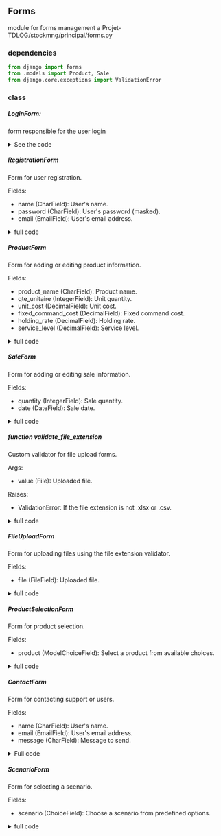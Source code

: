 ## Forms
module for forms management a Projet-TDLOG/stockmng/principal/forms.py

### dependencies
```python
from django import forms
from .models import Product, Sale
from django.core.exceptions import ValidationError
```
### class
##### LoginForm:
  form responsible for the user login
  <details>
    <summary>See the code</summary>
  Form for user login.
    
  Fields:
  - username (CharField): User's username.
  - password (CharField): User's password (masked).

    ```python
    class LoginForm(forms.Form):
        username = forms.CharField(label="Username")
        password = forms.CharField(widget=forms.PasswordInput, label="Password")
    ```
  </details>
  
##### RegistrationForm
  Form for user registration.

  Fields:
  - name (CharField): User's name.
  - password (CharField): User's password (masked).
  - email (EmailField): User's email address.

<details>
  <summary>
    full code
  </summary>
  
  ```python
  <!-- -->
  class RegistrationForm(forms.Form):
      name = forms.CharField()
      password = forms.CharField(widget=forms.PasswordInput)
      email = forms.EmailField()
  ```
</details>

##### ProductForm
Form for adding or editing product information.

Fields:
- product_name (CharField): Product name.
- qte_unitaire (IntegerField): Unit quantity.
- unit_cost (DecimalField): Unit cost.
- fixed_command_cost (DecimalField): Fixed command cost.
- holding_rate (DecimalField): Holding rate.
- service_level (DecimalField): Service level.
  
<details>
  <summary>
    full code
  </summary>
  
  ```python
    class ProductForm(forms.ModelForm):
        product_name = forms.CharField(label="Product Name")
        qte_unitaire = forms.IntegerField(label="Unit Quantity")
        unit_cost = forms.DecimalField(label="Unit Cost")
        fixed_command_cost = forms.DecimalField(label="Fixed Command Cost")
        holding_rate = forms.DecimalField(label="Holding Rate")
        service_level = forms.DecimalField(label="Service Level")
        class Meta:
            model = Product
            fields = [
                "product_name",
                "qte_unitaire",
                "unit_cost",
                "fixed_command_cost",
                "holding_rate",
                "service_level",
            ]
  ```
</details>

##### SaleForm
  Form for adding or editing sale information.

  Fields:
  - quantity (IntegerField): Sale quantity.
  - date (DateField): Sale date.
<details>
  <summary>
    full code
  </summary>

  ```python
class SaleForm(forms.ModelForm):
    quantity = forms.IntegerField(label="Quantity")
    date = forms.DateField(
        label="Sale Date", widget=forms.DateInput(attrs={"type": "date"})
    )

    class Meta:
        model = Sale
        fields = ["ref", "quantity", "date"]

    def __init__(self, *args, **kwargs):
        user = kwargs.pop("user", None)
        super(SaleForm, self).__init__(*args, **kwargs)
        if user:
            self.fields["ref"].queryset = Product.objects.filter(user=user)
```
</details>

##### function validate_file_extension
Custom validator for file upload forms.

Args:
- value (File): Uploaded file.

Raises:
- ValidationError: If the file extension is not .xlsx or .csv.
<details>
  <summary>
    full code
  </summary>

```python
def validate_file_extension(value):
    if not value.name.endswith(".xlsx") and not value.name.endswith(".csv"):
        raise ValidationError("Only .xlsx and .csv files are allowed.")
```
</details>

##### FileUploadForm
Form for uploading files using the file extension validator.

Fields:
- file (FileField): Uploaded file.
<details>
  <summary>
    full code
  </summary>

  ```python
class FileUploadForm(forms.Form):
    file = forms.FileField(validators=[validate_file_extension])
```

</details>

##### ProductSelectionForm
Form for product selection.

Fields:
- product (ModelChoiceField): Select a product from available choices.
<details>
  <summary>
    full code
  </summary>

  ```python
class ProductSelectionForm(forms.Form):
    product = forms.ModelChoiceField(
        queryset=Product.objects.all(),
        to_field_name="product_name"
        )
```
</details>

##### ContactForm
Form for contacting support or users.

Fields:
- name (CharField): User's name.
- email (EmailField): User's email address.
- message (CharField): Message to send.
<details>
  <summary>Full code</summary>

  ```python
class ContactForm(forms.Form):
    name = forms.CharField(max_length=100)
    email = forms.EmailField()
    message = forms.CharField(widget=forms.Textarea)
```
</details>

##### ScenarioForm
Form for selecting a scenario.

Fields:
- scenario (ChoiceField): Choose a scenario from predefined options.
<details>
  <summary>full code</summary>

```python
class ScenarioForm(forms.Form):
    SCENARIO_CHOICES = [
        ('scenario1', 'Scenario 1'),
        ('scenario2', 'Scenario 2'),
        ('scenario3', 'Scenario 3'),
        ('scenario4', 'Scenario 4'),
    ]
    scenario = forms.ChoiceField(choices=SCENARIO_CHOICES, label='Scenario')
```
</details>
